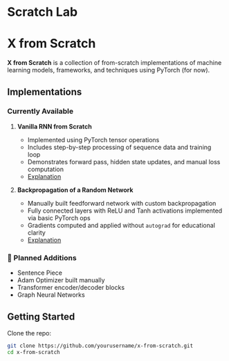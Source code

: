 # Scratch Lab

# X from Scratch

**X from Scratch** is a collection of from-scratch implementations of machine learning models, frameworks, and techniques using PyTorch (for now).

## Implementations

### Currently Available

1. **Vanilla RNN from Scratch**  
   - Implemented using PyTorch tensor operations
   - Includes step-by-step processing of sequence data and training loop
   - Demonstrates forward pass, hidden state updates, and manual loss computation
   - [Explanation](https://selective-jersey-d55.notion.site/RNN-from-scratch-1fa25c8ce8de80629048f528e84a6136?pvs=4)

2. **Backpropagation of a Random Network**  
   - Manually built feedforward network with custom backpropagation
   - Fully connected layers with ReLU and Tanh activations implemented via basic PyTorch ops
   - Gradients computed and applied without `autograd` for educational clarity
   - [Explanation](https://selective-jersey-d55.notion.site/How-To-Write-The-Backward-Pass-of-any-Network-20025c8ce8de802cb865ea357c9b2414?pvs=4)

### 🧪 Planned Additions

- Sentence Piece
- Adam Optimizer built manually  
- Transformer encoder/decoder blocks  
- Graph Neural Networks  

## Getting Started

Clone the repo:

```bash
git clone https://github.com/yourusername/x-from-scratch.git
cd x-from-scratch




